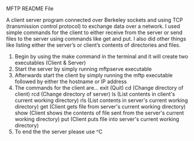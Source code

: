 MFTP README File

A client server program connected over Berkeley sockets and using TCP (transmission control protocol) to exchange data over a network. I used simple commands for the client to either receive from the server or send files to the server using commands like get and put. I also did other things like listing either the server’s or client’s contents of directories and files.

1. Begin by using the make command in the terminal and it will create two executables (Client & Server)
2. Start the server by simply running mftpserve executable
3. Afterwards start the client by simply running the mftp executable followed by either the hostname or IP address
4. The commands for the client are...
    exit (Quit)
    cd (Change directory of client)
    rcd (Change directory of server)
    ls (List contents in client's current working directory)
    rls (List contents in server's current working directory)
    get (Client gets file from server's current working directory)
    show (Client shows the contents of file sent from the server's current working directory) 
    put (Client puts file into server's current working directory)
5. To end the the server please use ^C
